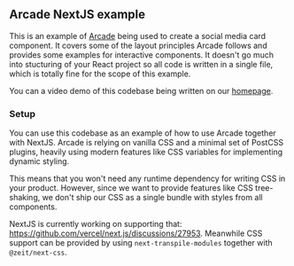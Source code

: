 ## Arcade NextJS example

This is an example of [Arcade](https://arcade.design) being used to create a social media card component.
It covers some of the layout principles Arcade follows and provides some examples for interactive components.
It doesn't go much into stucturing of your React project so all code is written in a single file, which is totally fine for the scope of this example.

You can a video demo of this codebase being written on our [homepage](https://arcade.design).

### Setup

You can use this codebase as an example of how to use Arcade together with NextJS.
Arcade is relying on vanilla CSS and a minimal set of PostCSS plugins, heavily using modern features like CSS variables for implementing dynamic styling.

This means that you won't need any runtime dependency for writing CSS in your product.
However, since we want to provide features like CSS tree-shaking, we don't ship our CSS as a single bundle with styles from all components.

NextJS is currently working on supporting that: https://github.com/vercel/next.js/discussions/27953.
Meanwhile CSS support can be provided by using `next-transpile-modules` together with `@zeit/next-css`.
